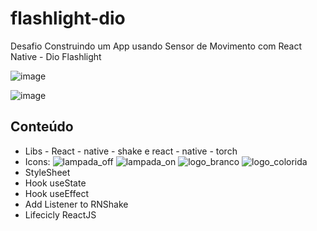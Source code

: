 # flashlight-dio

Desafio Construindo um App usando Sensor de Movimento com React Native - Dio Flashlight

![image](https://user-images.githubusercontent.com/107926934/175051433-664a44a9-499c-47f0-abd4-c0f4446fe951.png)

![image](https://user-images.githubusercontent.com/107926934/175051513-baad157b-d605-474b-8c0c-f2d656516663.png)


## Conteúdo

- Libs - React - native - shake e react - native - torch
- Icons: ![lampada_off](https://user-images.githubusercontent.com/107926934/175055041-2a696469-ea4d-4d6e-9c15-50146f7c6b18.png)
![lampada_on](https://user-images.githubusercontent.com/107926934/175055058-5f278b3a-cf8f-4fb4-bf23-4a7919c10615.png)
![logo_branco](https://user-images.githubusercontent.com/107926934/175055079-dae64676-1ce0-4f8f-94ab-3246c3097670.png)
![logo_colorida](https://user-images.githubusercontent.com/107926934/175055086-7a7ee2d6-1ae4-4c60-a66f-0ab5d244a4bb.png)
-  StyleSheet
-  Hook useState
-  Hook useEffect
-  Add Listener to RNShake
-  Lifecicly ReactJS
